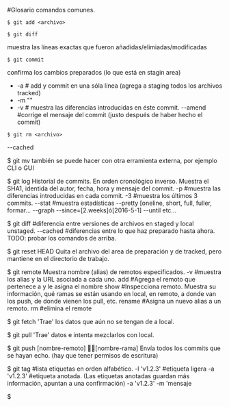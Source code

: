 #Glosario comandos comunes.

```
$ git add <archivo>
```
```
$ git diff
```
muestra las líneas exactas que fueron añadidas/elimiadas/modificadas

```
$ git commit
```
confirma los cambios preparados (lo que está en stagin 
area)

- -a # add y commit en una sóla línea (agrega a staging todos los archivos tracked)
- -m "<mensaje>"
- -v # muestra las diferencias introducidas en éste commit.
--amend #corrige el mensaje del commit (justo después de haber hecho el commit)

```
$ git rm <archivo>
```
--cached

$ git mv <nombreActual> <nombreNuevo>
también se puede hacer con otra erramienta externa, por ejemplo CLI o GUI

$ git log
Historial de commits. En orden cronológico inverso. Muestra el SHA1, identida del autor, fecha, hora y mensaje del commit.
-p #muestra las diferencias introducidas en cada commit.
-3 #muestra los últimos 3 commits.
--stat #muestra estadísticas
--pretty [oneline, short, full, fuller, formar...
--graph
--since=[2.weeks]ó[2016-5-1]
--until
etc...

$ git diff #diferencia entre versiones de archivos en staged y local unstaged.
--cached #diferencias entre lo que haz preparado hasta ahora.
TODO: probar los comandos de arriba.

$ git reset HEAD <archivo> 
Quita el archivo del area de preparación y de tracked, pero mantiene en el directorio de trabajo.

$ git remote
Muestra nombre (alias) de remotos especificados.
-v #muestra los alias y la URL asociada a cada uno.
add <alias> <URL> #Agrega el remoto que pertenece a <URL> y le asigna el nombre <alias>
show <alias> #Inspecciona remoto. Muestra su información, qué ramas se están usando en local, en remoto, a donde van los push, de donde vienen los pull, etc.
rename <alias-actual> <alias-futuro> #Asigna un nuevo alias a un remoto.
rm <alias> #elimina el remote <alias>

$ git fetch <alias> 
'Trae' los datos que aún no se tengan de <alias> a local.

$ git pull
'Trae' datos e intenta mezclarlos con local.

$ git push [nombre-remoto] [nombre-rama] 
Envía todos los commits que se hayan echo. (hay que tener permisos de escritura)

$ git tag #lista etiquetas en orden alfabético.
-l 'v1.2.3' #etiqueta ligera
-a 'v1.2.3' #etiqueta anotada. (Las etiquetas anotadas guardan más información, apuntan a una confirmación)
-a 'v1.2.3' -m 'mensaje 

$ 


```